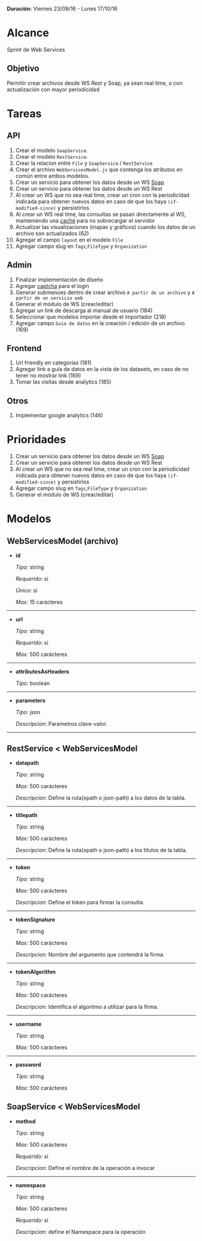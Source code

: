 **Duración:** Viernes 23/09/16 - Lunes 17/10/16

# Alcance
Sprint de Web Services

## Objetivo
Permitir crear archivos desde WS Rest y Soap, ya sean real time, o con actualización con mayor periodicidad

# Tareas

## API
1. Crear el modelo `SoapService`.
2. Crear el modelo `RestService`.
3. Crear la relacion entre `File` y `SoapService` / `RestService`
4. Crear el archivo `WebServicesModel.js` que contenga los atributos en común entre ambos modelos.
5. Crear un servicio para obtener los datos desde un WS [Soap](https://github.com/vpulim/node-soap)
6. Crear un servicio para obtener los datos desde un WS Rest
7. Al crear un WS que no sea real time, crear un cron con la periodicidad indicada para obtener nuevos datos
 en caso de que los haya `(if-modified-since)` y persistirlos
8. Al crear un WS real time, las consultas se pasan directamente al WS,
 manteniendo una [caché](https://github.com/ptarjan/node-cache) para no sobrecargar el servidor
9. Actualizar las visualizaciones (mapas y gráficos) cuando los datos de un archivo son actualizados (62)
10. Agregar el campo `layout` en el modelo `File`
11. Agregar campo slug en `Tags`,`FileType` y `Organization`

## Admin
1. Finalizar implementación de diseño
2. Agregar [captcha](https://www.google.com/recaptcha/intro/index.html) para el login
3. Generar submenúes dentro de crear archivo `A partir de un archivo` y `A partir de un servicio web`
4. Generar el módulo de WS (crear/editar)
5. Agregar un link de descarga al manual de usuario (184)
6. Seleccionar que modelos importar desde el importador (218)
7. Agregar campo `Guía de datos` en la creación / edición de un archivo (169)

## Frontend
1. Url friendly en categorías (181)
2. Agregar link a guía de datos en la vista de los datasets, en caso de no tener no mostrar link (169)
3. Tomar las visitas desde analytics (185)

## Otros
1. Implementar google analytics (146)

# Prioridades
1. Crear un servicio para obtener los datos desde un WS [Soap](https://github.com/vpulim/node-soap)
2. Crear un servicio para obtener los datos desde un WS Rest
3. Al crear un WS que no sea real time, crear un cron con la periodicidad indicada para obtener nuevos datos
 en caso de que los haya `(if-modified-since)` y persistirlos
4. Agregar campo slug en `Tags`,`FileType` y `Organization`
5. Generar el módulo de WS (crear/editar)

# Modelos

## WebServicesModel (archivo)

- **id**

    *Tipo:* string

    *Requerido:* sí

    *Único:* sí

    *Max:* 15 carácteres

---

- **url**

    *Tipo:* string

    *Requerido:* sí

    *Max:* 500 carácteres

---

- **attributesAsHeaders**

    *Tipo:* boolean

---

- **parameters**

    *Tipo:* json

    *Descripcion:* Parametros clave-valor.

---

## RestService < WebServicesModel

- **datapath**

    *Tipo:* string

    *Max:* 500 carácteres

    *Descripcion:* Define la ruta(xpath o json-path) a los datos de la tabla.

---

- **titlepath**

    *Tipo:* string

    *Max:* 500 carácteres

    *Descripcion:* Define la ruta(xpath o json-path) a los títulos de la tabla.

---

- **token**

    *Tipo:* string

    *Max:* 500 carácteres

    *Descripcion:* Define el token para firmar la consulta.

---

- **tokenSignature**

    *Tipo:* string

    *Max:* 500 carácteres

    *Descripcion:* Nombre del argumento que contendrá la firma.

---

- **tokenAlgorithm**

    *Tipo:* string

    *Max:* 500 carácteres

    *Descripcion:* Identifica el algoritmo a utilizar para la firma.

---

- **username**

    *Tipo:* string

    *Max:* 500 carácteres

---

- **password**

    *Tipo:* string

    *Max:* 500 carácteres


## SoapService < WebServicesModel

- **method**

    *Tipo:* string

    *Max:* 500 carácteres

    *Requerido:* sí

    *Descripcion:* Define el nombre de la operación a invocar

---

- **namespace**

    *Tipo:* string

    *Max:* 500 carácteres

    *Requerido:* sí

    *Descripcion:* define el Namespace para la operación
